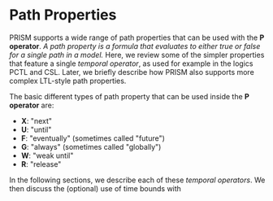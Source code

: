 # Path Properties

PRISM supports a wide range of path properties that can be used with the **P operator**. *A path property is a formula that evaluates to either true or false for a single path in a model.* Here, we review some of the simpler properties that feature a single *temporal operator*, as used for example in the logics PCTL and CSL. Later, we briefly describe how PRISM also supports more complex LTL-style path properties.

The basic different types of path property that can be used inside the **P operator** are:

- **X**: "next"
- **U**: "until"
- **F**: "eventually" (sometimes called "future")
- **G**: "always" (sometimes called "globally")
- **W**: "weak until"
- **R**: "release"

In the following sections, we describe each of these *temporal operators*. We then discuss the (optional) use of time bounds with 